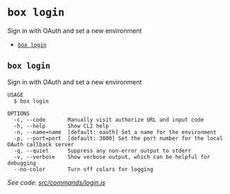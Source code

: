 `box login`
===========

Sign in with OAuth and set a new environment

* [`box login`](#box-login)

## `box login`

Sign in with OAuth and set a new environment

```
USAGE
  $ box login

OPTIONS
  -c, --code       Manually visit authorize URL and input code
  -h, --help       Show CLI help
  -n, --name=name  [default: oauth] Set a name for the environment
  -p, --port=port  [default: 3000] Set the port number for the local OAuth callback server
  -q, --quiet      Suppress any non-error output to stderr
  -v, --verbose    Show verbose output, which can be helpful for debugging
  --no-color       Turn off colors for logging
```

_See code: [src/commands/login.js](https://github.com/box/boxcli/blob/v3.3.0/src/commands/login.js)_
